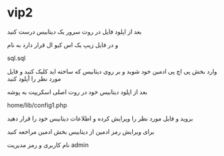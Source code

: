 # vip2

بعد از اپلود فایل در روت سرور یک دیتابیس درست کنید

و در فایل زیپ یک اس کیو ال قرار دارد به نام

sql.sql

وارد بخش پی اچ پی ادمین خود شوید و بر روی دیتابیس که ساخته اید کلیک کنید و فایل مورد نظر را آپلود کنید

بعد از اپلود دیتابیس خود در روت اصلی اسکریپت به پوشه

home/lib/config1.php

بروید و فایل مورد نظر را ویرایش کرده و اطلاعات دیتابیس خود را قرار دهید

برای ویرایش رمز ادمین از دیتابیس بخش ادمین مراخعه کنید

نام کاربری و رمز مدیریت admin


